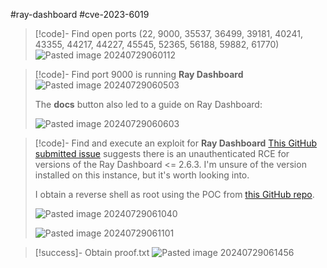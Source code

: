 #ray-dashboard #cve-2023-6019

>[!code]- Find open ports (22, 9000, 35537, 36499, 39181, 40241, 43355, 44217, 44227, 45545, 52365, 56188, 59882, 61770)
>![Pasted image 20240729060112](Pasted%20image%2020240729060112.png)

>[!code]- Find port 9000 is running **Ray Dashboard**
>![Pasted image 20240729060503](Pasted%20image%2020240729060503.png)
>
>The **docs** button also led to a guide on Ray Dashboard:
>
>![Pasted image 20240729060603](Pasted%20image%2020240729060603.png)

>[!code]- Find and execute an exploit for **Ray Dashboard**
>[This GitHub submitted issue](https://github.com/advisories/GHSA-h3xg-wv58-5p43) suggests there is an unauthenticated RCE for versions of the Ray Dashboard <= 2.6.3. I'm unsure of the version installed on this instance, but it's worth looking into.
>
>I obtain a reverse shell as root using the POC from [this GitHub repo](https://github.com/Clydeston/CVE-2023-6019/tree/main).
>
>![Pasted image 20240729061040](Pasted%20image%2020240729061040.png)
>
>![Pasted image 20240729061101](Pasted%20image%2020240729061101.png)

>[!success]- Obtain proof.txt
>![Pasted image 20240729061456](Pasted%20image%2020240729061456.png)


